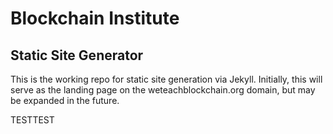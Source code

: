 # Blockchain Institute

## Static Site Generator

This is the working repo for static site generation via Jekyll. Initially, this will serve as the landing page on the weteachblockchain.org domain, but may be expanded in the future. 


TESTTEST